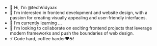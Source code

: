 - 👋 Hi, I’m @techVidyaax
- 👀 I’m interested in frontend development and website design, with a passion for creating visually appealing and user-friendly interfaces.
- 🌱 I’m currently learning ...
- 💞️ I’m looking to collaborate on exciting frontend projects that leverage modern frameworks and push the boundaries of web design.
- ⚡ Code hard, coffee harder❤️☕️!

<!---
techVidyaax/techVidyaax is a ✨ special ✨ repository because its `README.md` (this file) appears on your GitHub profile.
You can click the Preview link to take a look at your changes.
--->
